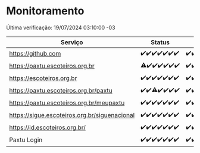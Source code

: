 # Monitoramento

Última verificação: 19/07/2024 03:10:00 -03

|Serviço|Status|Últimas 24h|
|---|---|---|
|https://github.com|<span title="2024-07-12: OK=24">✔️</span><span title="2024-07-13: OK=24">✔️</span><span title="2024-07-14: OK=23">✔️</span><span title="2024-07-15: OK=23">✔️</span><span title="2024-07-16: OK=24">✔️</span><span title="2024-07-17: OK=24">✔️</span><span title="2024-07-18: OK=6">✔️</span>|<span title="18/07/2024 03:10:00 -03 : 200">✔️</span><span title="18/07/2024 04:07:00 -03 : 200">✔️</span><span title="18/07/2024 05:09:00 -03 : 200">✔️</span><span title="18/07/2024 06:07:00 -03 : 200">✔️</span><span title="18/07/2024 07:07:00 -03 : 200">✔️</span><span title="18/07/2024 08:06:00 -03 : 200">✔️</span><span title="18/07/2024 09:13:00 -03 : 200">✔️</span><span title="18/07/2024 10:11:00 -03 : 200">✔️</span><span title="18/07/2024 11:07:00 -03 : 200">✔️</span><span title="18/07/2024 12:08:00 -03 : 200">✔️</span><span title="18/07/2024 13:08:00 -03 : 200">✔️</span><span title="18/07/2024 14:06:00 -03 : 200">✔️</span><span title="18/07/2024 15:09:00 -03 : 200">✔️</span><span title="18/07/2024 16:06:00 -03 : 200">✔️</span><span title="18/07/2024 17:07:00 -03 : 200">✔️</span><span title="18/07/2024 18:06:00 -03 : 200">✔️</span><span title="18/07/2024 19:06:00 -03 : 200">✔️</span><span title="18/07/2024 22:56:00 -03 : 200">✔️</span><span title="18/07/2024 23:29:00 -03 : 200">✔️</span><span title="19/07/2024 00:08:00 -03 : 200">✔️</span><span title="19/07/2024 01:09:00 -03 : 200">✔️</span><span title="19/07/2024 02:08:00 -03 : 200">✔️</span><span title="19/07/2024 03:10:00 -03 : 200">✔️</span>|
|https://paxtu.escoteiros.org.br|<span title="2024-07-12: OK=23, Falhas=1">⚠️</span><span title="2024-07-13: OK=24">✔️</span><span title="2024-07-14: OK=23">✔️</span><span title="2024-07-15: OK=23">✔️</span><span title="2024-07-16: OK=24">✔️</span><span title="2024-07-17: OK=24">✔️</span><span title="2024-07-18: OK=6">✔️</span>|<span title="18/07/2024 03:10:00 -03 : 200">✔️</span><span title="18/07/2024 04:07:00 -03 : 200">✔️</span><span title="18/07/2024 05:09:00 -03 : 200">✔️</span><span title="18/07/2024 06:07:00 -03 : 200">✔️</span><span title="18/07/2024 07:07:00 -03 : 200">✔️</span><span title="18/07/2024 08:06:00 -03 : 200">✔️</span><span title="18/07/2024 09:13:00 -03 : 200">✔️</span><span title="18/07/2024 10:11:00 -03 : 200">✔️</span><span title="18/07/2024 11:07:00 -03 : 200">✔️</span><span title="18/07/2024 12:08:00 -03 : 200">✔️</span><span title="18/07/2024 13:08:00 -03 : 200">✔️</span><span title="18/07/2024 14:06:00 -03 : 200">✔️</span><span title="18/07/2024 15:09:00 -03 : 200">✔️</span><span title="18/07/2024 16:06:00 -03 : 200">✔️</span><span title="18/07/2024 17:07:00 -03 : 200">✔️</span><span title="18/07/2024 18:06:00 -03 : 200">✔️</span><span title="18/07/2024 19:06:00 -03 : 200">✔️</span><span title="18/07/2024 22:56:00 -03 : 200">✔️</span><span title="18/07/2024 23:29:00 -03 : 200">✔️</span><span title="19/07/2024 00:08:00 -03 : 200">✔️</span><span title="19/07/2024 01:09:00 -03 : 200">✔️</span><span title="19/07/2024 02:08:00 -03 : 200">✔️</span><span title="19/07/2024 03:10:00 -03 : 200">✔️</span>|
|https://escoteiros.org.br|<span title="2024-07-12: OK=24">✔️</span><span title="2024-07-13: OK=24">✔️</span><span title="2024-07-14: OK=23">✔️</span><span title="2024-07-15: OK=23">✔️</span><span title="2024-07-16: OK=24">✔️</span><span title="2024-07-17: OK=24">✔️</span><span title="2024-07-18: OK=6">✔️</span>|<span title="18/07/2024 03:10:00 -03 : 200">✔️</span><span title="18/07/2024 04:07:00 -03 : 200">✔️</span><span title="18/07/2024 05:09:00 -03 : 200">✔️</span><span title="18/07/2024 06:07:00 -03 : 200">✔️</span><span title="18/07/2024 07:07:00 -03 : 200">✔️</span><span title="18/07/2024 08:06:00 -03 : 200">✔️</span><span title="18/07/2024 09:13:00 -03 : 200">✔️</span><span title="18/07/2024 10:11:00 -03 : 200">✔️</span><span title="18/07/2024 11:07:00 -03 : 200">✔️</span><span title="18/07/2024 12:08:00 -03 : 200">✔️</span><span title="18/07/2024 13:08:00 -03 : 200">✔️</span><span title="18/07/2024 14:06:00 -03 : 200">✔️</span><span title="18/07/2024 15:09:00 -03 : 200">✔️</span><span title="18/07/2024 16:06:00 -03 : 200">✔️</span><span title="18/07/2024 17:07:00 -03 : 200">✔️</span><span title="18/07/2024 18:06:00 -03 : 200">✔️</span><span title="18/07/2024 19:06:00 -03 : 200">✔️</span><span title="18/07/2024 22:56:00 -03 : 200">✔️</span><span title="18/07/2024 23:29:00 -03 : 200">✔️</span><span title="19/07/2024 00:08:00 -03 : 200">✔️</span><span title="19/07/2024 01:09:00 -03 : 200">✔️</span><span title="19/07/2024 02:08:00 -03 : 200">✔️</span><span title="19/07/2024 03:10:00 -03 : 200">✔️</span>|
|https://paxtu.escoteiros.org.br/paxtu|<span title="2024-07-12: OK=24">✔️</span><span title="2024-07-13: OK=24">✔️</span><span title="2024-07-14: OK=22, Falhas=1">⚠️</span><span title="2024-07-15: OK=23">✔️</span><span title="2024-07-16: OK=24">✔️</span><span title="2024-07-17: OK=24">✔️</span><span title="2024-07-18: OK=6">✔️</span>|<span title="18/07/2024 03:10:00 -03 : 200">✔️</span><span title="18/07/2024 04:07:00 -03 : 200">✔️</span><span title="18/07/2024 05:09:00 -03 : 200">✔️</span><span title="18/07/2024 06:07:00 -03 : 200">✔️</span><span title="18/07/2024 07:07:00 -03 : 200">✔️</span><span title="18/07/2024 08:06:00 -03 : 200">✔️</span><span title="18/07/2024 09:13:00 -03 : 200">✔️</span><span title="18/07/2024 10:11:00 -03 : 200">✔️</span><span title="18/07/2024 11:07:00 -03 : 200">✔️</span><span title="18/07/2024 12:08:00 -03 : 200">✔️</span><span title="18/07/2024 13:08:00 -03 : 200">✔️</span><span title="18/07/2024 14:06:00 -03 : 200">✔️</span><span title="18/07/2024 15:09:00 -03 : 200">✔️</span><span title="18/07/2024 16:06:00 -03 : 200">✔️</span><span title="18/07/2024 17:07:00 -03 : 200">✔️</span><span title="18/07/2024 18:06:00 -03 : 200">✔️</span><span title="18/07/2024 19:06:00 -03 : 200">✔️</span><span title="18/07/2024 22:56:00 -03 : 200">✔️</span><span title="18/07/2024 23:29:00 -03 : 200">✔️</span><span title="19/07/2024 00:08:00 -03 : 200">✔️</span><span title="19/07/2024 01:09:00 -03 : 200">✔️</span><span title="19/07/2024 02:08:00 -03 : 200">✔️</span><span title="19/07/2024 03:10:00 -03 : 200">✔️</span>|
|https://paxtu.escoteiros.org.br/meupaxtu|<span title="2024-07-12: OK=24">✔️</span><span title="2024-07-13: OK=24">✔️</span><span title="2024-07-14: OK=23">✔️</span><span title="2024-07-15: OK=23">✔️</span><span title="2024-07-16: OK=24">✔️</span><span title="2024-07-17: OK=24">✔️</span><span title="2024-07-18: OK=6">✔️</span>|<span title="18/07/2024 03:10:00 -03 : 200">✔️</span><span title="18/07/2024 04:07:00 -03 : 200">✔️</span><span title="18/07/2024 05:09:00 -03 : 200">✔️</span><span title="18/07/2024 06:07:00 -03 : 200">✔️</span><span title="18/07/2024 07:07:00 -03 : 200">✔️</span><span title="18/07/2024 08:06:00 -03 : 200">✔️</span><span title="18/07/2024 09:13:00 -03 : 200">✔️</span><span title="18/07/2024 10:11:00 -03 : 200">✔️</span><span title="18/07/2024 11:07:00 -03 : 200">✔️</span><span title="18/07/2024 12:08:00 -03 : 200">✔️</span><span title="18/07/2024 13:08:00 -03 : 200">✔️</span><span title="18/07/2024 14:06:00 -03 : 200">✔️</span><span title="18/07/2024 15:09:00 -03 : 200">✔️</span><span title="18/07/2024 16:06:00 -03 : 200">✔️</span><span title="18/07/2024 17:07:00 -03 : 200">✔️</span><span title="18/07/2024 18:06:00 -03 : 200">✔️</span><span title="18/07/2024 19:06:00 -03 : 200">✔️</span><span title="18/07/2024 22:56:00 -03 : 200">✔️</span><span title="18/07/2024 23:29:00 -03 : 200">✔️</span><span title="19/07/2024 00:08:00 -03 : 200">✔️</span><span title="19/07/2024 01:09:00 -03 : 200">✔️</span><span title="19/07/2024 02:08:00 -03 : 200">✔️</span><span title="19/07/2024 03:10:00 -03 : 200">✔️</span>|
|https://sigue.escoteiros.org.br/siguenacional|<span title="2024-07-12: OK=24">✔️</span><span title="2024-07-13: OK=24">✔️</span><span title="2024-07-14: OK=23">✔️</span><span title="2024-07-15: OK=23">✔️</span><span title="2024-07-16: OK=24">✔️</span><span title="2024-07-17: OK=24">✔️</span><span title="2024-07-18: OK=6">✔️</span>|<span title="18/07/2024 03:10:00 -03 : 200">✔️</span><span title="18/07/2024 04:07:00 -03 : 200">✔️</span><span title="18/07/2024 05:09:00 -03 : 200">✔️</span><span title="18/07/2024 06:07:00 -03 : 200">✔️</span><span title="18/07/2024 07:07:00 -03 : 200">✔️</span><span title="18/07/2024 08:06:00 -03 : 200">✔️</span><span title="18/07/2024 09:13:00 -03 : 200">✔️</span><span title="18/07/2024 10:11:00 -03 : 200">✔️</span><span title="18/07/2024 11:07:00 -03 : 200">✔️</span><span title="18/07/2024 12:08:00 -03 : 200">✔️</span><span title="18/07/2024 13:08:00 -03 : 200">✔️</span><span title="18/07/2024 14:06:00 -03 : 200">✔️</span><span title="18/07/2024 15:09:00 -03 : 200">✔️</span><span title="18/07/2024 16:06:00 -03 : 200">✔️</span><span title="18/07/2024 17:07:00 -03 : 200">✔️</span><span title="18/07/2024 18:06:00 -03 : 200">✔️</span><span title="18/07/2024 19:06:00 -03 : 200">✔️</span><span title="18/07/2024 22:56:00 -03 : 200">✔️</span><span title="18/07/2024 23:29:00 -03 : 200">✔️</span><span title="19/07/2024 00:08:00 -03 : 200">✔️</span><span title="19/07/2024 01:09:00 -03 : 200">✔️</span><span title="19/07/2024 02:08:00 -03 : 200">✔️</span><span title="19/07/2024 03:10:00 -03 : 200">✔️</span>|
|https://id.escoteiros.org.br/|<span title="2024-07-12: OK=24">✔️</span><span title="2024-07-13: OK=24">✔️</span><span title="2024-07-14: OK=23">✔️</span><span title="2024-07-15: OK=23">✔️</span><span title="2024-07-16: OK=24">✔️</span><span title="2024-07-17: OK=24">✔️</span><span title="2024-07-18: OK=6">✔️</span>|<span title="18/07/2024 03:10:00 -03 : 200">✔️</span><span title="18/07/2024 04:07:00 -03 : 200">✔️</span><span title="18/07/2024 05:09:00 -03 : 200">✔️</span><span title="18/07/2024 06:07:00 -03 : 200">✔️</span><span title="18/07/2024 07:07:00 -03 : 200">✔️</span><span title="18/07/2024 08:06:00 -03 : 200">✔️</span><span title="18/07/2024 09:13:00 -03 : 200">✔️</span><span title="18/07/2024 10:11:00 -03 : 200">✔️</span><span title="18/07/2024 11:07:00 -03 : 200">✔️</span><span title="18/07/2024 12:08:00 -03 : 200">✔️</span><span title="18/07/2024 13:08:00 -03 : 200">✔️</span><span title="18/07/2024 14:06:00 -03 : 200">✔️</span><span title="18/07/2024 15:09:00 -03 : 200">✔️</span><span title="18/07/2024 16:06:00 -03 : 200">✔️</span><span title="18/07/2024 17:07:00 -03 : 200">✔️</span><span title="18/07/2024 18:06:00 -03 : 200">✔️</span><span title="18/07/2024 19:06:00 -03 : 200">✔️</span><span title="18/07/2024 22:56:00 -03 : 200">✔️</span><span title="18/07/2024 23:29:00 -03 : 200">✔️</span><span title="19/07/2024 00:08:00 -03 : 200">✔️</span><span title="19/07/2024 01:09:00 -03 : 200">✔️</span><span title="19/07/2024 02:08:00 -03 : 200">✔️</span><span title="19/07/2024 03:10:00 -03 : 200">✔️</span>|
|Paxtu Login|<span title="2024-07-12: OK=24">✔️</span><span title="2024-07-13: OK=24">✔️</span><span title="2024-07-14: OK=23">✔️</span><span title="2024-07-15: OK=23">✔️</span><span title="2024-07-16: OK=24">✔️</span><span title="2024-07-17: OK=24">✔️</span><span title="2024-07-18: OK=6">✔️</span>|<span title="18/07/2024 03:10:00 -03 : 200">✔️</span><span title="18/07/2024 04:07:00 -03 : 200">✔️</span><span title="18/07/2024 05:09:00 -03 : 200">✔️</span><span title="18/07/2024 06:07:00 -03 : 200">✔️</span><span title="18/07/2024 07:08:00 -03 : 200">✔️</span><span title="18/07/2024 08:06:00 -03 : 200">✔️</span><span title="18/07/2024 09:13:00 -03 : 200">✔️</span><span title="18/07/2024 10:11:00 -03 : 200">✔️</span><span title="18/07/2024 11:07:00 -03 : 200">✔️</span><span title="18/07/2024 12:08:00 -03 : 200">✔️</span><span title="18/07/2024 13:08:00 -03 : 200">✔️</span><span title="18/07/2024 14:06:00 -03 : 200">✔️</span><span title="18/07/2024 15:09:00 -03 : 200">✔️</span><span title="18/07/2024 16:06:00 -03 : 200">✔️</span><span title="18/07/2024 17:07:00 -03 : 200">✔️</span><span title="18/07/2024 18:06:00 -03 : 200">✔️</span><span title="18/07/2024 19:06:00 -03 : 200">✔️</span><span title="18/07/2024 22:56:00 -03 : 200">✔️</span><span title="18/07/2024 23:29:00 -03 : 200">✔️</span><span title="19/07/2024 00:08:00 -03 : 200">✔️</span><span title="19/07/2024 01:09:00 -03 : 200">✔️</span><span title="19/07/2024 02:08:00 -03 : 200">✔️</span><span title="19/07/2024 03:10:00 -03 : 200">✔️</span>|

